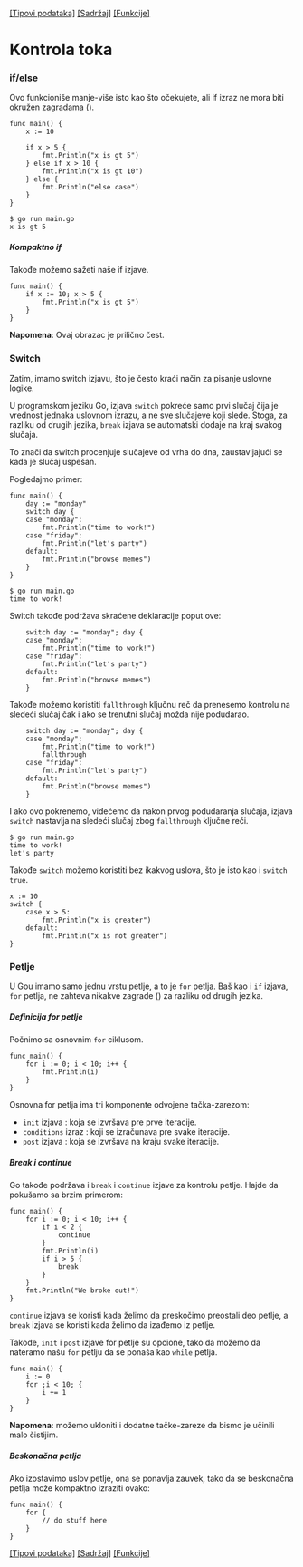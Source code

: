 [[Tipovi podataka]](03_Tipovi_podataka.md) [[Sadržaj]](toc.md) [[Funkcije]](05_Funkcije.md)

# Kontrola toka

### if/else

Ovo funkcioniše manje-više isto kao što očekujete, ali if izraz ne mora biti okružen zagradama ().
```
func main() {
	x := 10

	if x > 5 {
		fmt.Println("x is gt 5")
	} else if x > 10 {
		fmt.Println("x is gt 10")
	} else {
		fmt.Println("else case")
	}
}
```
    $ go run main.go
    x is gt 5

##### Kompaktno if

Takođe možemo sažeti naše if izjave.
```
func main() {
	if x := 10; x > 5 {
		fmt.Println("x is gt 5")
	}
}
```
**Napomena**: Ovaj obrazac je prilično čest.

### Switch

Zatim, imamo switch izjavu, što je često kraći način za pisanje uslovne logike.

U programskom jeziku Go, izjava `switch` pokreće samo prvi slučaj čija je vrednost jednaka uslovnom izrazu, a ne sve slučajeve koji slede. Stoga, za razliku od drugih jezika, `break` izjava se automatski dodaje na kraj svakog slučaja.

To znači da switch procenjuje slučajeve od vrha do dna, zaustavljajući se kada je slučaj uspešan. 

Pogledajmo primer:
```
func main() {
	day := "monday"
	switch day {
	case "monday":
		fmt.Println("time to work!")
	case "friday":
		fmt.Println("let's party")
	default:
		fmt.Println("browse memes")
	}
}
```
    $ go run main.go
    time to work!

Switch takođe podržava skraćene deklaracije poput ove:
```
	switch day := "monday"; day {
	case "monday":
		fmt.Println("time to work!")
	case "friday":
		fmt.Println("let's party")
	default:
		fmt.Println("browse memes")
	}
```
Takođe možemo koristiti `fallthrough` ključnu reč da prenesemo kontrolu na sledeći slučaj čak i ako se trenutni slučaj možda nije podudarao.
```
	switch day := "monday"; day {
	case "monday":
		fmt.Println("time to work!")
		fallthrough
	case "friday":
		fmt.Println("let's party")
	default:
		fmt.Println("browse memes")
	}
```
I ako ovo pokrenemo, videćemo da nakon prvog podudaranja slučaja, izjava `switch` nastavlja na sledeći slučaj zbog `fallthrough` ključne reči.

    $ go run main.go
    time to work!
    let's party

Takođe `switch` možemo koristiti bez ikakvog uslova, što je isto kao i `switch true`.
```
x := 10
switch {
	case x > 5:
		fmt.Println("x is greater")
	default:
		fmt.Println("x is not greater")
}
```
### Petlje

U Gou imamo samo jednu vrstu petlje, a to je `for` petlja.  Baš kao i `if` izjava, `for` petlja, ne zahteva nikakve zagrade () za razliku od drugih jezika.

##### Definicija for petlje

Počnimo sa osnovnim `for` ciklusom.
```
func main() {
	for i := 0; i < 10; i++ {
		fmt.Println(i)
	}
}
```
Osnovna for petlja ima tri komponente odvojene tačka-zarezom:

- `init` izjava       : koja se izvršava pre prve iteracije.
- `conditions` izraz   : koji se izračunava pre svake iteracije.
- `post` izjava       : koja se izvršava na kraju svake iteracije.

##### Break i continue

Go takođe podržava i `break` i `continue` izjave za kontrolu petlje. Hajde da pokušamo sa brzim primerom:
```
func main() {
	for i := 0; i < 10; i++ {
		if i < 2 {
			continue
		}
		fmt.Println(i)
		if i > 5 {
			break
		}
	}
	fmt.Println("We broke out!")
}
```
`continue` izjava se koristi kada želimo da preskočimo preostali deo petlje, a `break` izjava se koristi kada želimo da izađemo iz petlje.

Takođe, `init` i `post` izjave for petlje su opcione, tako da možemo da nateramo našu `for` petlju da se ponaša kao `while` petlja.
```
func main() {
	i := 0
	for ;i < 10; {
		i += 1
	}
}
```
**Napomena**: možemo ukloniti i dodatne tačke-zareze da bismo je učinili malo čistijim.

##### Beskonačna petlja

Ako izostavimo uslov petlje, ona se ponavlja zauvek, tako da se beskonačna petlja može kompaktno izraziti ovako:
```
func main() {
	for {
		// do stuff here
	}
}
```

[[Tipovi podataka]](03_Tipovi_podataka.md) [[Sadržaj]](toc.md) [[Funkcije]](05_Funkcije.md)